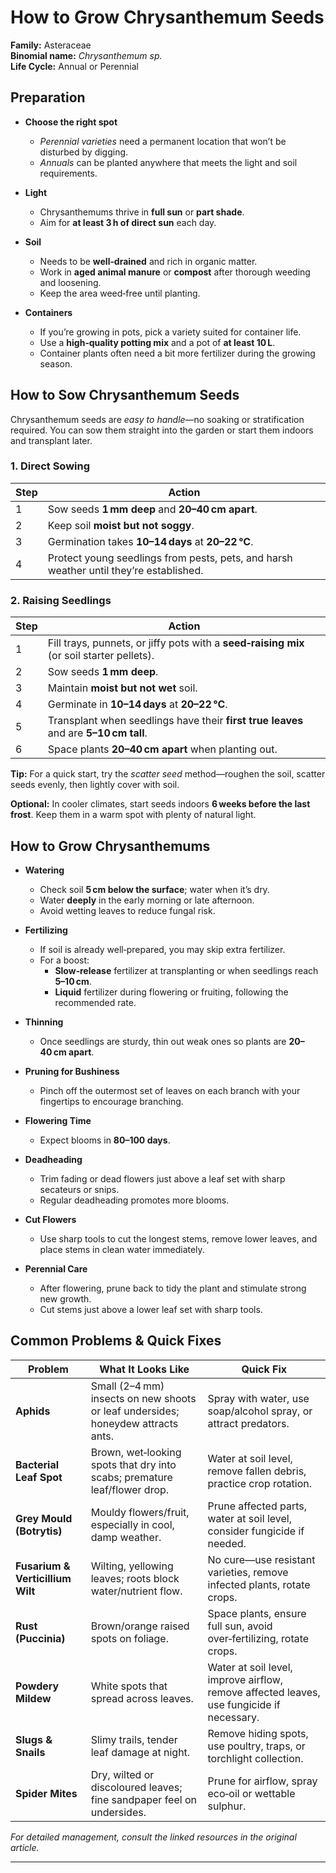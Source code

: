 # How to Grow Chrysanthemum Seeds

**Family:** Asteraceae  
**Binomial name:** *Chrysanthemum sp.*  
**Life Cycle:** Annual or Perennial  

## Preparation

- **Choose the right spot**  
  - *Perennial varieties* need a permanent location that won’t be disturbed by digging.  
  - *Annuals* can be planted anywhere that meets the light and soil requirements.

- **Light**  
  - Chrysanthemums thrive in **full sun** or **part shade**.  
  - Aim for **at least 3 h of direct sun** each day.

- **Soil**  
  - Needs to be **well‑drained** and rich in organic matter.  
  - Work in **aged animal manure** or **compost** after thorough weeding and loosening.  
  - Keep the area weed‑free until planting.

- **Containers**  
  - If you’re growing in pots, pick a variety suited for container life.  
  - Use a **high‑quality potting mix** and a pot of **at least 10 L**.  
  - Container plants often need a bit more fertilizer during the growing season.

## How to Sow Chrysanthemum Seeds

Chrysanthemum seeds are *easy to handle*—no soaking or stratification required. You can sow them straight into the garden or start them indoors and transplant later.

### 1. Direct Sowing

| Step | Action |
|------|--------|
| 1 | Sow seeds **1 mm deep** and **20–40 cm apart**. |
| 2 | Keep soil **moist but not soggy**. |
| 3 | Germination takes **10–14 days** at **20–22 °C**. |
| 4 | Protect young seedlings from pests, pets, and harsh weather until they’re established. |

### 2. Raising Seedlings

| Step | Action |
|------|--------|
| 1 | Fill trays, punnets, or jiffy pots with a **seed‑raising mix** (or soil starter pellets). |
| 2 | Sow seeds **1 mm deep**. |
| 3 | Maintain **moist but not wet** soil. |
| 4 | Germinate in **10–14 days** at **20–22 °C**. |
| 5 | Transplant when seedlings have their **first true leaves** and are **5–10 cm tall**. |
| 6 | Space plants **20–40 cm apart** when planting out. |

**Tip:** For a quick start, try the *scatter seed* method—roughen the soil, scatter seeds evenly, then lightly cover with soil.

**Optional:** In cooler climates, start seeds indoors **6 weeks before the last frost**. Keep them in a warm spot with plenty of natural light.

## How to Grow Chrysanthemums

- **Watering**  
  - Check soil **5 cm below the surface**; water when it’s dry.  
  - Water **deeply** in the early morning or late afternoon.  
  - Avoid wetting leaves to reduce fungal risk.

- **Fertilizing**  
  - If soil is already well‑prepared, you may skip extra fertilizer.  
  - For a boost:  
    - **Slow‑release** fertilizer at transplanting or when seedlings reach **5–10 cm**.  
    - **Liquid** fertilizer during flowering or fruiting, following the recommended rate.

- **Thinning**  
  - Once seedlings are sturdy, thin out weak ones so plants are **20–40 cm apart**.

- **Pruning for Bushiness**  
  - Pinch off the outermost set of leaves on each branch with your fingertips to encourage branching.

- **Flowering Time**  
  - Expect blooms in **80–100 days**.

- **Deadheading**  
  - Trim fading or dead flowers just above a leaf set with sharp secateurs or snips.  
  - Regular deadheading promotes more blooms.

- **Cut Flowers**  
  - Use sharp tools to cut the longest stems, remove lower leaves, and place stems in clean water immediately.

- **Perennial Care**  
  - After flowering, prune back to tidy the plant and stimulate strong new growth.  
  - Cut stems just above a lower leaf set with sharp tools.

## Common Problems & Quick Fixes

| Problem | What It Looks Like | Quick Fix |
|---------|--------------------|-----------|
| **Aphids** | Small (2–4 mm) insects on new shoots or leaf undersides; honeydew attracts ants. | Spray with water, use soap/alcohol spray, or attract predators. |
| **Bacterial Leaf Spot** | Brown, wet‑looking spots that dry into scabs; premature leaf/flower drop. | Water at soil level, remove fallen debris, practice crop rotation. |
| **Grey Mould (Botrytis)** | Mouldy flowers/fruit, especially in cool, damp weather. | Prune affected parts, water at soil level, consider fungicide if needed. |
| **Fusarium & Verticillium Wilt** | Wilting, yellowing leaves; roots block water/nutrient flow. | No cure—use resistant varieties, remove infected plants, rotate crops. |
| **Rust (Puccinia)** | Brown/orange raised spots on foliage. | Space plants, ensure full sun, avoid over‑fertilizing, rotate crops. |
| **Powdery Mildew** | White spots that spread across leaves. | Water at soil level, improve airflow, remove affected leaves, use fungicide if necessary. |
| **Slugs & Snails** | Slimy trails, tender leaf damage at night. | Remove hiding spots, use poultry, traps, or torchlight collection. |
| **Spider Mites** | Dry, wilted or discoloured leaves; fine sandpaper feel on undersides. | Prune for airflow, spray eco‑oil or wettable sulphur. |

*For detailed management, consult the linked resources in the original article.*

---